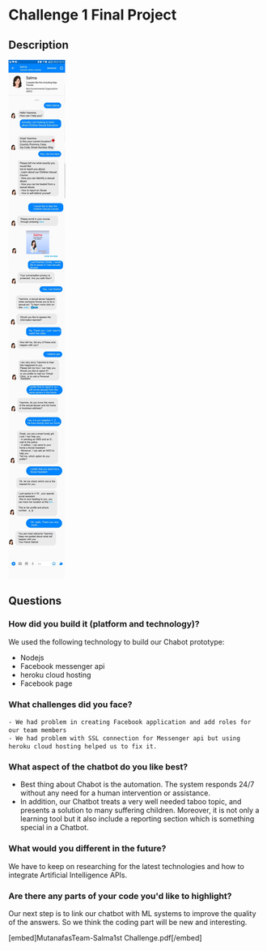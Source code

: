 # Challenge 1 Final Project

## Description

![ScreenShot](Mutanafas-Salma1.jpg?raw=true)

## Questions

### How did you build it (platform and technology)?

We used the following technology to build our Chabot prototype:
   - Nodejs
   - Facebook messenger api
   - heroku cloud hosting
   - Facebook page


### What challenges did you face?

    - We had problem in creating Facebook application and add roles for our team members
    - We had problem with SSL connection for Messenger api but using heroku cloud hosting helped us to fix it.

### What aspect of the chatbot do you like best? 

 - Best thing about Chabot is the automation. The system responds 24/7 without any need for a human intervention or assistance.
- In addition, our Chatbot treats a very well needed taboo topic, and presents a solution to many suffering children.
Moreover, it is not only a learning tool but it also include a reporting section which is something special in a Chatbot.


### What would you different in the future? 

 We have to keep on researching for the latest technologies and how to integrate Artificial Intelligence APIs.

### Are there any parts of your code you'd like to highlight?

 Our next step is to link our chatbot with ML systems to improve the quality of the answers. So we think the coding part will be new and interesting.
 

 [embed]MutanafasTeam-Salma1st Challenge.pdf[/embed]  
